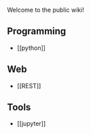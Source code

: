Welcome to the public wiki!

## Programming
- [[python]]

## Web
- [[REST]]

## Tools 
- [[jupyter]]

